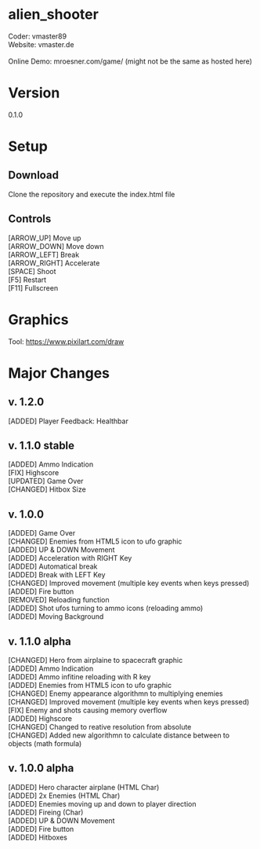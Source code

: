 # alien_shooter
Coder: vmaster89 <br />
Website: vmaster.de <br />
<br />
Online Demo: mroesner.com/game/ (might not be the same as hosted here) <br />

# Version 
0.1.0 

# Setup 
## Download 
Clone the repository and execute the index.html file 

## Controls 
[ARROW_UP] Move up <br />
[ARROW_DOWN] Move down <br />
[ARROW_LEFT] Break <br />
[ARROW_RIGHT] Accelerate <br />
[SPACE] Shoot <br />
[F5] Restart <br />
[F11] Fullscreen <br />

# Graphics 
Tool: https://www.pixilart.com/draw

# Major Changes 
## v. 1.2.0
[ADDED] Player Feedback: Healthbar<br />

## v. 1.1.0 stable
[ADDED] Ammo Indication<br />
[FIX] Highscore <br />
[UPDATED] Game Over <br />
[CHANGED] Hitbox Size <br />

## v. 1.0.0
[ADDED] Game Over<br /> 
[CHANGED] Enemies from HTML5 icon to ufo graphic<br />
[ADDED] UP & DOWN Movement <br />
[ADDED] Acceleration with RIGHT Key<br />
[ADDED] Automatical break<br />
[ADDED] Break with LEFT Key<br />
[CHANGED] Improved movement (multiple key events when keys pressed) <br />
[ADDED] Fire button <br />
[REMOVED] Reloading function <br /> 
[ADDED] Shot ufos turning to ammo icons (reloading ammo)<br />
[ADDED] Moving Background <br />

## v. 1.1.0 alpha
[CHANGED] Hero from airplaine to spacecraft graphic<br /> 
[ADDED] Ammo Indication<br />
[ADDED] Ammo infitine reloading with R key<br />
[ADDED] Enemies from HTML5 icon to ufo graphic<br />
[CHANGED] Enemy appearance algorithmn to multiplying enemies<br /> 
[CHANGED] Improved movement (multiple key events when keys pressed) <br />
[FIX] Enemy and shots causing memory overflow <br />
[ADDED] Highscore<br />
[CHANGED] Changed to reative resolution from absolute <br />
[CHANGED] Added new algorithmn to calculate distance between to objects (math formula) <br />

## v. 1.0.0 alpha
[ADDED] Hero character airplane (HTML Char)<br /> 
[ADDED] 2x Enemies (HTML Char)<br />
[ADDED] Enemies moving up and down to player direction<br />
[ADDED] Fireing (Char)<br />
[ADDED] UP & DOWN Movement <br />
[ADDED] Fire button <br />
[ADDED] Hitboxes <br />